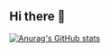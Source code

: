## Hi there 👋

[![Anurag's GitHub stats](https://github-readme-stats.vercel.app/api?username=fruurf)](https://github.com/anuraghazra/github-readme-stats)


<!--
**fruuurf/fruuurf** is a ✨ _special_ ✨ repository because its `README.md` (this file) appears on your GitHub profile.

Here are some ideas to get you started:

- 🔭 I’m currently working on ...
- 🌱 I’m currently learning ...
- 👯 I’m looking to collaborate on ...
- 🤔 I’m looking for help with ...
- 💬 Ask me about ...
- 📫 How to reach me: ...
- 😄 Pronouns: ...
- ⚡ Fun fact: ...
-->

